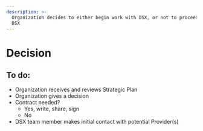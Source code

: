 ```yaml
---
description: >-
  Organization decides to either begin work with DSX, or not to proceed with the
  DSX
---
```


# Decision

## To do:

* Organization receives and reviews Strategic Plan
* Organization gives a decision
* Contract needed?
  * Yes, write, share, sign
  * No
* DSX team member makes initial contact with potential Provider\(s\)



